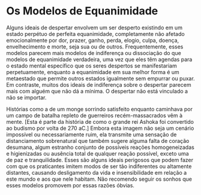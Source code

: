 # Os Modelos de Equanimidade

Alguns ideais de despertar envolvem um ser desperto existindo em um estado perpétuo de perfeita equanimidade, completamente não afetado emocionalmente por dor, prazer, ganho, perda, elogio, culpa, doença, envelhecimento e morte, seja sua ou de outros. Frequentemente, esses modelos parecem mais modelos de indiferença ou dissociação do que modelos de equanimidade verdadeira, uma vez que eles têm agendas para o estado mental específico que os seres despertos se manifestariam perpetuamente, enquanto a equanimidade em sua melhor forma é um metaestado que permite outros estados igualmente sem empurrar ou puxar. Em contraste, muitos dos ideais de indiferença sobre o despertar parecem mais com alguém que não dá a mínima. O despertar não está vinculado a não se importar.

Histórias como a de um monge sorrindo satisfeito enquanto caminhava por um campo de batalha repleto de guerreiros recém-massacrados vêm à mente. [Esta é parte da história de como o grande rei Ashoka foi convertido ao budismo por volta de 270 aC.] Embora esta imagem não seja um cenário impossível ou necessariamente ruim, ela transmite uma sensação de distanciamento sobrenatural que também sugere alguma falta de coração desumana, algum estranho conjunto de possíveis reações homogeneizadas e higienizadas ou ausência total de qualquer reação possível, exceto uma de paz e tranquilidade. Esses são alguns ideais perigosos que podem fazer com que os praticantes imitem modos de ser tão indiferentes ou altamente distantes, causando desligamento da vida e insensibilidade em relação a este mundo e aos que nele habitam. Não recomendo seguir os sonhos que esses modelos promovem por essas razões óbvias.


